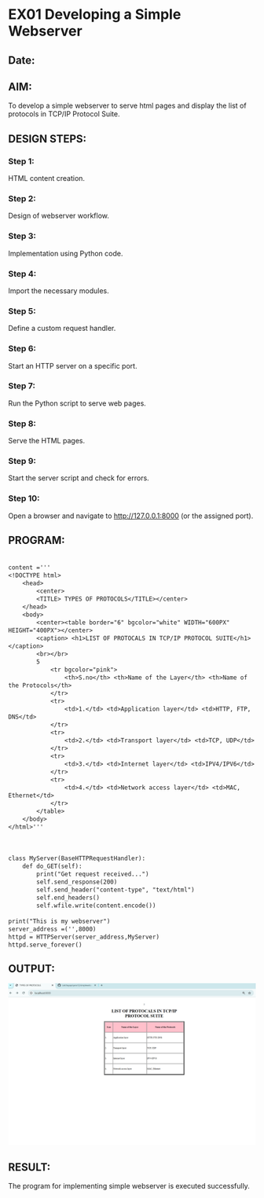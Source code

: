 # EX01 Developing a Simple Webserver
## Date:

## AIM:
To develop a simple webserver to serve html pages and display the list of protocols in TCP/IP Protocol Suite.

## DESIGN STEPS:
### Step 1: 
HTML content creation.

### Step 2:
Design of webserver workflow.

### Step 3:
Implementation using Python code.

### Step 4:
Import the necessary modules.

### Step 5:
Define a custom request handler.

### Step 6:
Start an HTTP server on a specific port.

### Step 7:
Run the Python script to serve web pages.

### Step 8:
Serve the HTML pages.

### Step 9:
Start the server script and check for errors.

### Step 10:
Open a browser and navigate to http://127.0.0.1:8000 (or the assigned port).

## PROGRAM:
```from http.server import HTTPServer, BaseHTTPRequestHandler

content ='''
<!DOCTYPE html>
    <head>
        <center>
        <TITLE> TYPES OF PROTOCOLS</TITLE></center>
    </head>
    <body>
        <center><table border="6" bgcolor="white" WIDTH="600PX" HEIGHT="400PX"></center>
        <caption> <h1>LIST OF PROTOCALS IN TCP/IP PROTOCOL SUITE</h1></caption>
        <br></br>
        5
            <tr bgcolor="pink">
                <th>S.no</th> <th>Name of the Layer</th> <th>Name of the Protocols</th>
            </tr>
            <tr>
                <td>1.</td> <td>Application layer</td> <td>HTTP, FTP, DNS</td>
            </tr>
            <tr>
                <td>2.</td> <td>Transport layer</td> <td>TCP, UDP</td>
            </tr>
            <tr>
                <td>3.</td> <td>Internet layer</td> <td>IPV4/IPV6</td>
            </tr>
            <tr>
                <td>4.</td> <td>Network access layer</td> <td>MAC, Ethernet</td>
            </tr>
        </table>
    </body>
</html>'''



class MyServer(BaseHTTPRequestHandler):
    def do_GET(self):
        print("Get request received...")
        self.send_response(200) 
        self.send_header("content-type", "text/html")       
        self.end_headers()
        self.wfile.write(content.encode())

print("This is my webserver") 
server_address =('',8000)
httpd = HTTPServer(server_address,MyServer)
httpd.serve_forever()
```

## OUTPUT:
![alt text](image.png)


## RESULT:
The program for implementing simple webserver is executed successfully.
